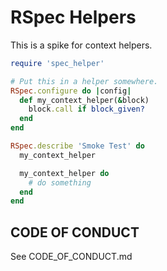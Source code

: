 # RSpec Helpers

This is a spike for context helpers.

```ruby
require 'spec_helper'

# Put this in a helper somewhere.
RSpec.configure do |config|
  def my_context_helper(&block)
    block.call if block_given?
  end
end

RSpec.describe 'Smoke Test' do
  my_context_helper

  my_context_helper do
    # do something
  end
end
```

## CODE OF CONDUCT

See CODE_OF_CONDUCT.md
